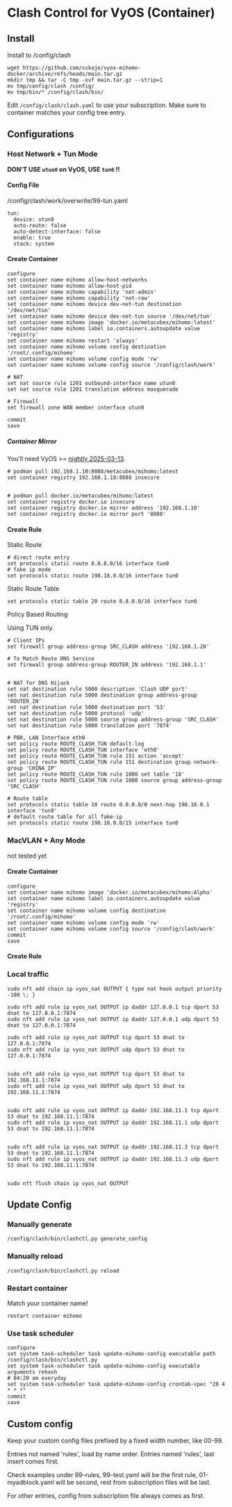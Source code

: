 
# Clash Control for VyOS (Container)

## Install

Install to /config/clash

```
wget https://github.com/sskaje/vyos-mihomo-docker/archive/refs/heads/main.tar.gz
mkdir tmp && tar -C tmp -xvf main.tar.gz --strip=1
mv tmp/config/clash /config/
mv tmp/bin/* /config/clash/bin/

```

Edit `/config/clash/clash.yaml` to use your subscription. Make sure to container matches your config tree entry.



## Configurations


### Host Network + Tun Mode

**DON'T USE `utun0` on VyOS, USE `tun0` !!**

#### Config File

/config/clash/work/overwrite/99-tun.yaml

``` 
tun:
  device: utun0
  auto-route: false
  auto-detect-interface: false
  enable: true
  stack: system
```


#### Create Container
``` 
configure
set container name mihomo allow-host-networks
set container name mihomo allow-host-pid
set container name mihomo capability 'net-admin'
set container name mihomo capability 'net-raw'
set container name mihomo device dev-net-tun destination '/dev/net/tun'
set container name mihomo device dev-net-tun source '/dev/net/tun'
set container name mihomo image 'docker.io/metacubex/mihomo:latest'
set container name mihomo label io.containers.autoupdate value 'registry'
set container name mihomo restart 'always'
set container name mihomo volume config destination '/root/.config/mihomo'
set container name mihomo volume config mode 'rw'
set container name mihomo volume config source '/config/clash/work'

# NAT
set nat source rule 1201 outbound-interface name utun0
set nat source rule 1201 translation address masquerade

# Firewall
set firewall zone WAN member interface utun0

commit
save
```


##### Container Mirror

You'll need VyOS >= [nightly 2025-03-13](https://vyos.net/get/nightly-builds/). 

```
# podman pull 192.168.1.10:8088/metacubex/mihomo:latest
set container registry 192.168.1.10:8088 insecure


# podman pull docker.io/metacubex/mihomo:latest
set container registry docker.io insecure
set container registry docker.io mirror address '192.168.1.10'
set container registry docker.io mirror port '8088'

```


#### Create Rule

Static Route
``` 
# direct route entry
set protocols static route 8.8.0.0/16 interface tun0
# fake ip mode
set protocols static route 198.18.0.0/16 interface tun0
```

Static Route Table

``` 
set protocols static table 20 route 8.8.0.0/16 interface tun0

```

Policy Based Routing

Using TUN only.

``` 
# Client IPs
set firewall group address-group SRC_CLASH address '192.168.1.20'

# To Match Route DNS Service
set firewall group address-group ROUTER_IN address '192.168.1.1'


# NAT for DNS Hijack
set nat destination rule 5000 description 'Clash UDP port'
set nat destination rule 5000 destination group address-group 'ROUTER_IN'
set nat destination rule 5000 destination port '53'
set nat destination rule 5000 protocol 'udp'
set nat destination rule 5000 source group address-group 'SRC_CLASH'
set nat destination rule 5000 translation port '7874'

# PBR, LAN Interface eth0
set policy route ROUTE_CLASH_TUN default-log
set policy route ROUTE_CLASH_TUN interface 'eth0'
set policy route ROUTE_CLASH_TUN rule 151 action 'accept'
set policy route ROUTE_CLASH_TUN rule 151 destination group network-group 'CHINA_IP'
set policy route ROUTE_CLASH_TUN rule 1000 set table '18'
set policy route ROUTE_CLASH_TUN rule 1000 source group address-group 'SRC_CLASH'

# Route table
set protocols static table 18 route 0.0.0.0/0 next-hop 198.18.0.1 interface 'tun0'
# default route table for all fake-ip 
set protocols static route 198.18.0.0/15 interface tun0
```


### MacVLAN + Any Mode

not tested yet

#### Create Container
``` 
configure
set container name mihomo image 'docker.io/metacubex/mihomo:Alpha'
set container name mihomo label io.containers.autoupdate value 'registry'
set container name mihomo volume config destination '/root/.config/mihomo'
set container name mihomo volume config mode 'rw'
set container name mihomo volume config source '/config/clash/work'
commit
save
```


#### Create Rule



### Local traffic

``` 
sudo nft add chain ip vyos_nat OUTPUT { type nat hook output priority -100 \; }

sudo nft add rule ip vyos_nat OUTPUT ip daddr 127.0.0.1 tcp dport 53 dnat to 127.0.0.1:7874
sudo nft add rule ip vyos_nat OUTPUT ip daddr 127.0.0.1 udp dport 53 dnat to 127.0.0.1:7874

sudo nft add rule ip vyos_nat OUTPUT tcp dport 53 dnat to 127.0.0.1:7874
sudo nft add rule ip vyos_nat OUTPUT udp dport 53 dnat to 127.0.0.1:7874


sudo nft add rule ip vyos_nat OUTPUT tcp dport 53 dnat to 192.168.11.1:7874
sudo nft add rule ip vyos_nat OUTPUT udp dport 53 dnat to 192.168.11.1:7874


sudo nft add rule ip vyos_nat OUTPUT ip daddr 192.168.11.1 tcp dport 53 dnat to 192.168.11.1:7874
sudo nft add rule ip vyos_nat OUTPUT ip daddr 192.168.11.1 udp dport 53 dnat to 192.168.11.1:7874


sudo nft add rule ip vyos_nat OUTPUT ip daddr 192.168.11.3 tcp dport 53 dnat to 192.168.11.1:7874
sudo nft add rule ip vyos_nat OUTPUT ip daddr 192.168.11.3 udp dport 53 dnat to 192.168.11.1:7874


sudo nft flush chain ip vyos_nat OUTPUT

```

## Update Config 

### Manually generate

`/config/clash/bin/clashctl.py generate_config`

### Manually reload

`/config/clash/bin/clashctl.py reload`

### Restart container

Match your container name!

`restart container mihomo`

### Use task scheduler

``` 
configure
set system task-scheduler task update-mihomo-config executable path /config/clash/bin/clashctl.py
set system task-scheduler task update-mihomo-config executable arguments rehash
# 04:20 am everyday
set system task-scheduler task update-mihomo-config crontab-spec "20 4 * * *"
commit
save
```

## Custom config

Keep your custom config files prefixed by a fixed width number, like 00-99.  

Entries not named 'rules', load by name order. Entries named 'rules', last insert comes first.

Check examples under 99-rules, 99-test.yaml will be the first rule, 01-myadblock.yaml will be second, rest from subscription files will be last.

For other entries, config from subscription file always comes as first.
